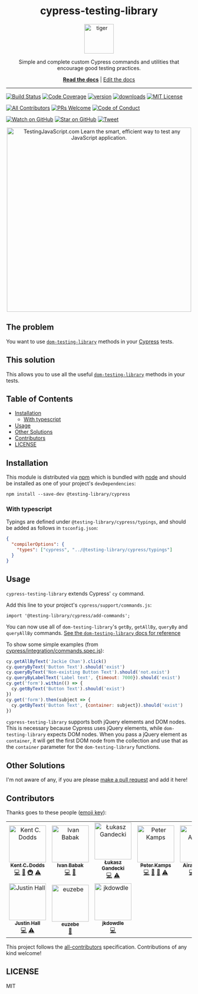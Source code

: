 <div align="center">
<h1>cypress-testing-library</h1>

<a href="https://www.emojione.com/emoji/1f405">
  <img
    height="80"
    width="80"
    alt="tiger"
    src="https://raw.githubusercontent.com/testing-library/cypress-testing-library/master/other/tiger.png"
  />
</a>

<p>Simple and complete custom Cypress commands and utilities that encourage good
testing practices.</p>

[**Read the docs**](https://testing-library.com/cypress) |
[Edit the docs](https://github.com/alexkrolick/testing-library-docs)

</div>

<hr />

[![Build Status][build-badge]][build]
[![Code Coverage][coverage-badge]][coverage]
[![version][version-badge]][package] [![downloads][downloads-badge]][npmtrends]
[![MIT License][license-badge]][license]

[![All Contributors](https://img.shields.io/badge/all_contributors-10-orange.svg?style=flat-square)](#contributors)
[![PRs Welcome][prs-badge]][prs] [![Code of Conduct][coc-badge]][coc]

[![Watch on GitHub][github-watch-badge]][github-watch]
[![Star on GitHub][github-star-badge]][github-star]
[![Tweet][twitter-badge]][twitter]

<div align="center">
  <a href="https://testingjavascript.com">
    <img
      width="500"
      alt="TestingJavaScript.com Learn the smart, efficient way to test any JavaScript application."
      src="https://raw.githubusercontent.com/testing-library/cypress-testing-library/master/other/testingjavascript.jpg"
    />
  </a>
</div>

## The problem

You want to use [`dom-testing-library`][dom-testing-library] methods in your
[Cypress][cypress] tests.

## This solution

This allows you to use all the useful
[`dom-testing-library`][dom-testing-library] methods in your tests.

## Table of Contents

<!-- START doctoc generated TOC please keep comment here to allow auto update -->
<!-- DON'T EDIT THIS SECTION, INSTEAD RE-RUN doctoc TO UPDATE -->

- [Installation](#installation)
  - [With typescript](#with-typescript)
- [Usage](#usage)
- [Other Solutions](#other-solutions)
- [Contributors](#contributors)
- [LICENSE](#license)

<!-- END doctoc generated TOC please keep comment here to allow auto update -->

## Installation

This module is distributed via [npm][npm] which is bundled with [node][node] and
should be installed as one of your project's `devDependencies`:

```
npm install --save-dev @testing-library/cypress
```

### With typescript

Typings are defined under `@testing-library/cypress/typings`, and should be
added as follows in `tsconfig.json`:

```json
{
  "compilerOptions": {
    "types": ["cypress", "../@testing-library/cypress/typings"]
  }
}
```

## Usage

`cypress-testing-library` extends Cypress' `cy` command.

Add this line to your project's `cypress/support/commands.js`:

```
import '@testing-library/cypress/add-commands';
```

You can now use all of `dom-testing-library`'s `getBy`, `getAllBy`, `queryBy`
and `queryAllBy` commands.
[See the `dom-testing-library` docs for reference](https://testing-library.com)

To show some simple examples (from
[cypress/integration/commands.spec.js](cypress/integration/commands.spec.js)):

```javascript
cy.getAllByText('Jackie Chan').click()
cy.queryByText('Button Text').should('exist')
cy.queryByText('Non-existing Button Text').should('not.exist')
cy.queryByLabelText('Label text', {timeout: 7000}).should('exist')
cy.get('form').within(() => {
  cy.getByText('Button Text').should('exist')
})
cy.get('form').then(subject => {
  cy.getByText('Button Text', {container: subject}).should('exist')
})
```

`cypress-testing-library` supports both jQuery elements and DOM nodes. This is
necessary because Cypress uses jQuery elements, while `dom-testing-library`
expects DOM nodes. When you pass a jQuery element as `container`, it will get
the first DOM node from the collection and use that as the `container` parameter
for the `dom-testing-library` functions.

## Other Solutions

I'm not aware of any, if you are please [make a pull request][prs] and add it
here!

## Contributors

Thanks goes to these people ([emoji key][emojis]):

<!-- ALL-CONTRIBUTORS-LIST:START - Do not remove or modify this section -->
<!-- prettier-ignore -->
<table><tr><td align="center"><a href="https://kentcdodds.com"><img src="https://avatars.githubusercontent.com/u/1500684?v=3" width="100px;" alt="Kent C. Dodds"/><br /><sub><b>Kent C. Dodds</b></sub></a><br /><a href="https://github.com/testing-library/cypress-testing-library/commits?author=kentcdodds" title="Code">💻</a> <a href="https://github.com/testing-library/cypress-testing-library/commits?author=kentcdodds" title="Documentation">📖</a> <a href="#infra-kentcdodds" title="Infrastructure (Hosting, Build-Tools, etc)">🚇</a> <a href="https://github.com/testing-library/cypress-testing-library/commits?author=kentcdodds" title="Tests">⚠️</a></td><td align="center"><a href="https://sompylasar.github.io"><img src="https://avatars2.githubusercontent.com/u/498274?v=4" width="100px;" alt="Ivan Babak"/><br /><sub><b>Ivan Babak</b></sub></a><br /><a href="https://github.com/testing-library/cypress-testing-library/commits?author=sompylasar" title="Code">💻</a> <a href="#ideas-sompylasar" title="Ideas, Planning, & Feedback">🤔</a></td><td align="center"><a href="http://team.thebrain.pro"><img src="https://avatars1.githubusercontent.com/u/4002543?v=4" width="100px;" alt="Łukasz Gandecki"/><br /><sub><b>Łukasz Gandecki</b></sub></a><br /><a href="https://github.com/testing-library/cypress-testing-library/commits?author=lgandecki" title="Code">💻</a> <a href="https://github.com/testing-library/cypress-testing-library/commits?author=lgandecki" title="Tests">⚠️</a></td><td align="center"><a href="https://github.com/npeterkamps"><img src="https://avatars1.githubusercontent.com/u/25429764?v=4" width="100px;" alt="Peter Kamps"/><br /><sub><b>Peter Kamps</b></sub></a><br /><a href="https://github.com/testing-library/cypress-testing-library/commits?author=npeterkamps" title="Code">💻</a> <a href="https://github.com/testing-library/cypress-testing-library/commits?author=npeterkamps" title="Documentation">📖</a> <a href="#ideas-npeterkamps" title="Ideas, Planning, & Feedback">🤔</a> <a href="https://github.com/testing-library/cypress-testing-library/commits?author=npeterkamps" title="Tests">⚠️</a></td><td align="center"><a href="https://github.com/airato"><img src="https://avatars3.githubusercontent.com/u/4506749?v=4" width="100px;" alt="Airat Aminev"/><br /><sub><b>Airat Aminev</b></sub></a><br /><a href="https://github.com/testing-library/cypress-testing-library/commits?author=airato" title="Code">💻</a> <a href="https://github.com/testing-library/cypress-testing-library/commits?author=airato" title="Tests">⚠️</a> <a href="#tool-airato" title="Tools">🔧</a></td><td align="center"><a href="https://www.webiny.com"><img src="https://avatars0.githubusercontent.com/u/5121148?v=4" width="100px;" alt="Adrian Smijulj"/><br /><sub><b>Adrian Smijulj</b></sub></a><br /><a href="https://github.com/testing-library/cypress-testing-library/commits?author=adrian1358" title="Code">💻</a></td><td align="center"><a href="https://www.ossfinder.com"><img src="https://avatars0.githubusercontent.com/u/12230408?v=4" width="100px;" alt="Soo Jae Hwang"/><br /><sub><b>Soo Jae Hwang</b></sub></a><br /><a href="https://github.com/testing-library/cypress-testing-library/issues?q=author%3Amisoguy" title="Bug reports">🐛</a> <a href="https://github.com/testing-library/cypress-testing-library/commits?author=misoguy" title="Code">💻</a> <a href="https://github.com/testing-library/cypress-testing-library/commits?author=misoguy" title="Tests">⚠️</a></td></tr><tr><td align="center"><a href="https://github.com/wKovacs64"><img src="https://avatars1.githubusercontent.com/u/1288694?v=4" width="100px;" alt="Justin Hall"/><br /><sub><b>Justin Hall</b></sub></a><br /><a href="https://github.com/testing-library/cypress-testing-library/commits?author=wKovacs64" title="Code">💻</a> <a href="https://github.com/testing-library/cypress-testing-library/commits?author=wKovacs64" title="Tests">⚠️</a></td><td align="center"><a href="https://github.com/euZebe"><img src="https://avatars3.githubusercontent.com/u/9463809?v=4" width="100px;" alt="euzebe"/><br /><sub><b>euzebe</b></sub></a><br /><a href="https://github.com/testing-library/cypress-testing-library/commits?author=euZebe" title="Documentation">📖</a></td><td align="center"><a href="https://github.com/jkdowdle"><img src="https://avatars0.githubusercontent.com/u/19804196?v=4" width="100px;" alt="jkdowdle"/><br /><sub><b>jkdowdle</b></sub></a><br /><a href="https://github.com/testing-library/cypress-testing-library/commits?author=jkdowdle" title="Code">💻</a></td></tr></table>

<!-- ALL-CONTRIBUTORS-LIST:END -->

This project follows the [all-contributors][all-contributors] specification.
Contributions of any kind welcome!

## LICENSE

MIT

[npm]: https://www.npmjs.com/
[node]: https://nodejs.org
[build-badge]:
  https://img.shields.io/travis/testing-library/cypress-testing-library.svg?style=flat-square
[build]: https://travis-ci.org/testing-library/cypress-testing-library
[coverage-badge]:
  https://img.shields.io/codecov/c/github/testing-library/cypress-testing-library.svg?style=flat-square
[coverage]: https://codecov.io/github/testing-library/cypress-testing-library
[version-badge]:
  https://img.shields.io/npm/v/cypress-testing-library.svg?style=flat-square
[package]: https://www.npmjs.com/package/@testing-library/cypress
[downloads-badge]:
  https://img.shields.io/npm/dm/@testing-library/cypress.svg?style=flat-square
[npmtrends]: http://www.npmtrends.com/@testing-library/cypress
[license-badge]:
  https://img.shields.io/npm/l/@testing-library/cypress.svg?style=flat-square
[license]:
  https://github.com/testing-library/cypress-testing-library/blob/master/LICENSE
[prs-badge]:
  https://img.shields.io/badge/PRs-welcome-brightgreen.svg?style=flat-square
[prs]: http://makeapullrequest.com
[coc-badge]:
  https://img.shields.io/badge/code%20of-conduct-ff69b4.svg?style=flat-square
[coc]:
  https://github.com/testing-library/cypress-testing-library/blob/master/other/CODE_OF_CONDUCT.md
[github-watch-badge]:
  https://img.shields.io/github/watchers/testing-library/cypress-testing-library.svg?style=social
[github-watch]:
  https://github.com/testing-library/cypress-testing-library/watchers
[github-star-badge]:
  https://img.shields.io/github/stars/testing-library/cypress-testing-library.svg?style=social
[github-star]:
  https://github.com/testing-library/cypress-testing-library/stargazers
[twitter]:
  https://twitter.com/intent/tweet?text=Check%20out%20cypress-testing-library%20by%20%40kentcdodds%20https%3A%2F%2Fgithub.com%2Fkentcdodds%2Fcypress-testing-library%20%F0%9F%91%8D
[twitter-badge]:
  https://img.shields.io/twitter/url/https/github.com/testing-library/cypress-testing-library.svg?style=social
[emojis]: https://github.com/kentcdodds/all-contributors#emoji-key
[all-contributors]: https://github.com/kentcdodds/all-contributors
[dom-testing-library]: https://github.com/testing-library/dom-testing-library
[cypress]: https://www.cypress.io/
